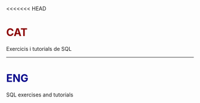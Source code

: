 <<<<<<< HEAD
# <span style="color:darkred">CAT</span>
Exercicis i tutorials de SQL

---

# <span style="color:darkblue">ENG</span>
SQL exercises and tutorials
